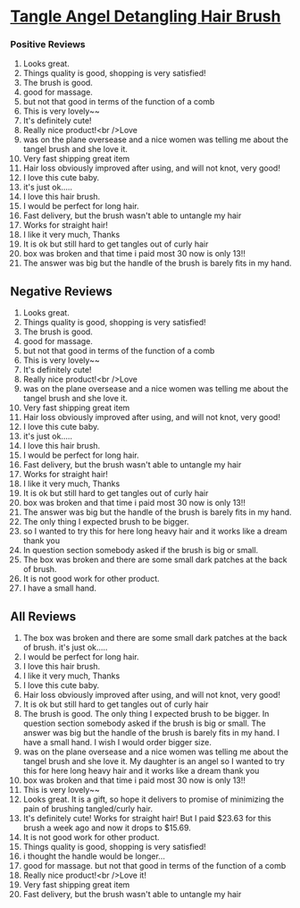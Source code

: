 # [Tangle Angel Detangling Hair Brush](https://products.checkmycream.com/products/Tangle-Angel-Detangling-Hair-Brush.html)

### Positive Reviews

<ol>
      <li>Looks great.  </li>
      <li>Things quality is good, shopping is very satisfied!</li>
      <li>The brush is good.</li>
      <li>good for massage.</li>
      <li>but not that good in terms of the function of a comb</li>
      <li>This is very lovely~~</li>
      <li>It&#x27;s definitely cute!</li>
      <li>Really nice product!&lt;br /&gt;Love</li>
      <li>was on the plane oversease and a nice women was telling me about the tangel brush and she love it.</li>
      <li>Very fast shipping great item</li>
      <li>Hair loss obviously improved after using, and will not knot, very good!</li>
      <li>I love this cute baby.</li>
      <li>it&#x27;s just ok.....</li>
      <li>I love this hair brush.</li>
      <li>I would be perfect for long hair.</li>
      <li>Fast delivery, but the brush wasn&#x27;t able to untangle my hair</li>
      <li>Works for straight hair!</li>
      <li>I like it very much, Thanks</li>
      <li>It is ok but still hard to get tangles out of curly hair</li>
      <li>box was broken and that time i paid most 30 now is only 13!!</li>
      <li>The answer was big but the handle of the brush is barely fits in my hand.</li>
</ol>


<h2>Negative Reviews</h2>
<ol>
<li> Looks great.  </li>
<li> Things quality is good, shopping is very satisfied!</li>
<li> The brush is good.</li>
<li> good for massage.</li>
<li> but not that good in terms of the function of a comb</li>
<li> This is very lovely~~</li>
<li> It&#x27;s definitely cute!</li>
<li> Really nice product!&lt;br /&gt;Love</li>
<li> was on the plane oversease and a nice women was telling me about the tangel brush and she love it.</li>
<li> Very fast shipping great item</li>
<li> Hair loss obviously improved after using, and will not knot, very good!</li>
<li> I love this cute baby.</li>
<li> it&#x27;s just ok.....</li>
<li> I love this hair brush.</li>
<li> I would be perfect for long hair.</li>
<li> Fast delivery, but the brush wasn&#x27;t able to untangle my hair</li>
<li> Works for straight hair!</li>
<li> I like it very much, Thanks</li>
<li> It is ok but still hard to get tangles out of curly hair</li>
<li> box was broken and that time i paid most 30 now is only 13!!</li>
<li> The answer was big but the handle of the brush is barely fits in my hand.</li>
<li> The only thing I expected brush to be bigger.</li>
<li> so I wanted to try this for here long heavy hair and it works like a dream thank you</li>
<li> In question section somebody asked if the brush is big or small.</li>
<li> The box was broken and there are some small dark patches at the back of brush.</li>
<li> It is not good work for other product.</li>
<li> I have a small hand.</li>
</ol>

<h2>All Reviews</h2>

<ol>
    <li> The box was broken and there are some small dark patches at the back of brush. it&#x27;s just ok.....</li>
    <li> I would be perfect for long hair.</li>
    <li> I love this hair brush.</li>
    <li> I like it very much, Thanks</li>
    <li> I love this cute baby.</li>
    <li> Hair loss obviously improved after using, and will not knot, very good!</li>
    <li> It is ok but still hard to get tangles out of curly hair</li>
    <li> The brush is good. The only thing I expected brush to be bigger. In question section somebody asked if the brush is big or small. The answer was big but the handle of the brush is barely fits in my hand. I have a small hand. I wish I would order bigger size.</li>
    <li> was on the plane oversease and a nice women was telling me about the tangel brush and she love it. My daughter is an angel so I wanted to try this for here long heavy hair and it works like a dream thank you</li>
    <li> box was broken and that time i paid most 30 now is only 13!!</li>
    <li> This is very lovely~~</li>
    <li> Looks great.  It is a gift, so hope it delivers to promise of minimizing the pain of brushing tangled/curly hair.</li>
    <li> It&#x27;s definitely cute! Works for straight hair! But I paid $23.63 for this brush a week ago and now it drops to $15.69.</li>
    <li> It is not good work for other product.</li>
    <li> Things quality is good, shopping is very satisfied!</li>
    <li> i thought the handle would be longer...</li>
    <li> good for massage. but not that good in terms of the function of a comb</li>
    <li> Really nice product!&lt;br /&gt;Love it!</li>
    <li> Very fast shipping great item</li>
    <li> Fast delivery, but the brush wasn&#x27;t able to untangle my hair</li>
</ol>




